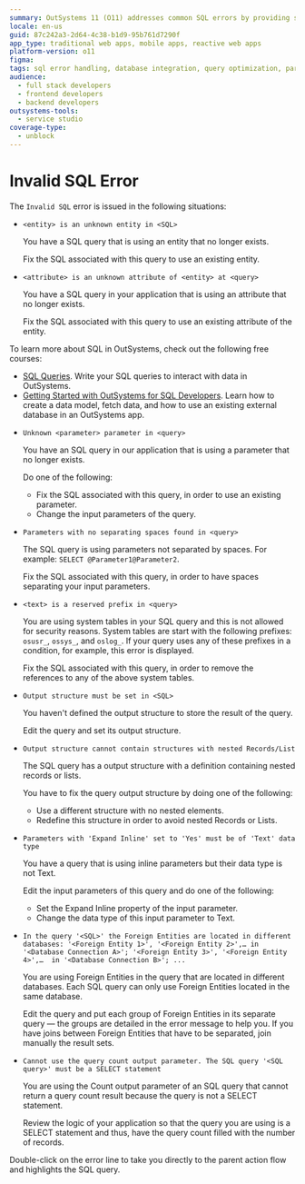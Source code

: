 ```yaml
---
summary: OutSystems 11 (O11) addresses common SQL errors by providing specific fixes and educational resources for developers.
locale: en-us
guid: 87c242a3-2d64-4c38-b1d9-95b761d7290f
app_type: traditional web apps, mobile apps, reactive web apps
platform-version: o11
figma:
tags: sql error handling, database integration, query optimization, parameter usage, error resolution
audience:
  - full stack developers
  - frontend developers
  - backend developers
outsystems-tools:
  - service studio
coverage-type:
  - unblock
---
```


# Invalid SQL Error

The `Invalid SQL` error is issued in the following situations:

* `<entity> is an unknown entity in <SQL>`

    You have a SQL query that is using an entity that no longer exists.

    Fix the SQL associated with this query to use an existing entity.

* `<attribute> is an unknown attribute of <entity> at <query>`

    You have a SQL query in your application that is using an attribute that no longer exists.

    Fix the SQL associated with this query to use an existing attribute of the entity.

<div class="info" markdown="1">

To learn more about SQL in OutSystems, check out the following free courses:

* [SQL Queries](https://www.outsystems.com/training/courses/146/sql-queries/). Write your SQL queries to interact with data in OutSystems.
* [Getting Started with OutSystems for SQL Developers](https://www.outsystems.com/training/courses/169/getting-started-with-outsystems-for-sql-developers/). Learn how to create a data model, fetch data, and how to use an existing external database in an OutSystems app.

</div>

* `Unknown <parameter> parameter in <query>`

    You have an SQL query in our application that is using a parameter that no longer exists.

    Do one of the following:

    * Fix the SQL associated with this query, in order to use an existing parameter.
    * Change the input parameters of the query.

* `Parameters with no separating spaces found in <query>`

    The SQL query is using parameters not separated by spaces. For example: `SELECT @Parameter1@Parameter2`.

    Fix the SQL associated with this query, in order to have spaces separating your input parameters.

* `<text> is a reserved prefix in <query>`
  
    You are using system tables in your SQL query and this is not allowed for security reasons. System tables are start with the following prefixes: `osusr_`, `ossys_`, and `oslog_`. If your query uses any of these prefixes in a condition, for example, this error is displayed.

    Fix the SQL associated with this query, in order to remove the references to any of the above system tables.

* `Output structure must be set in <SQL>`

    You haven't defined the output structure to store the result of the query.

    Edit the query and set its output structure.

* `Output structure cannot contain structures with nested Records/List`

    The SQL query has a output structure with a definition containing nested records or lists.

    You have to fix the query output structure by doing one of the following:

    * Use a different structure with no nested elements.
    * Redefine this structure in order to avoid nested Records or Lists.

* `Parameters with 'Expand Inline' set to 'Yes' must be of 'Text' data type`

    You have a query that is using inline parameters but their data type is not Text.

    Edit the input parameters of this query and do one of the following:

    * Set the Expand Inline property of the input parameter.
    * Change the data type of this input parameter to Text.

* `In the query '<SQL>' the Foreign Entities are located in different databases: '<Foreign Entity 1>', '<Foreign Entity 2>',… in '<Database Connection A>'; '<Foreign Entity 3>', '<Foreign Entity 4>',…  in '<Database Connection B>'; ...`

    You are using Foreign Entities in the query that are located in different databases. Each SQL query can only use Foreign Entities located in the same database.

    Edit the query and put each group of Foreign Entities in its separate query — the groups are detailed in the error message to help you. If you have joins between Foreign Entities that have to be separated, join manually the result sets.

* `Cannot use the query count output parameter. The SQL query '<SQL query>' must be a SELECT statement`

    You are using the Count output parameter of an SQL query that cannot return a query count result because the query is not a SELECT statement.

    Review the logic of your application so that the query you are using is a SELECT statement and thus, have the query count filled with the number of records.

Double-click on the error line to take you directly to the parent action flow and highlights the SQL query.
